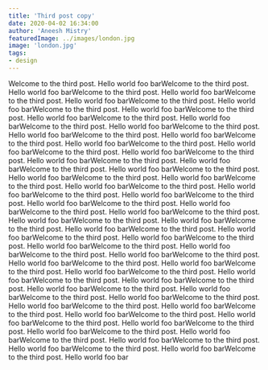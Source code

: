 ```yaml
---
title: 'Third post copy'
date: 2020-04-02 16:34:00
author: 'Aneesh Mistry'
featuredImage: ../images/london.jpg
image: 'london.jpg'
tags:
- design
---
```


Welcome to the third post. Hello world foo barWelcome to the third post. Hello world foo barWelcome to the third post. Hello world foo barWelcome to the third post. Hello world foo barWelcome to the third post. Hello world foo barWelcome to the third post. Hello world foo barWelcome to the third post. Hello world foo barWelcome to the third post. Hello world foo barWelcome to the third post. Hello world foo barWelcome to the third post. Hello world foo barWelcome to the third post. Hello world foo barWelcome to the third post. Hello world foo barWelcome to the third post. Hello world foo barWelcome to the third post. Hello world foo barWelcome to the third post. Hello world foo barWelcome to the third post. Hello world foo barWelcome to the third post. Hello world foo barWelcome to the third post. Hello world foo barWelcome to the third post. Hello world foo barWelcome to the third post. Hello world foo barWelcome to the third post. Hello world foo barWelcome to the third post. Hello world foo barWelcome to the third post. Hello world foo barWelcome to the third post. Hello world foo barWelcome to the third post. Hello world foo barWelcome to the third post. Hello world foo barWelcome to the third post. Hello world foo barWelcome to the third post. Hello world foo barWelcome to the third post. Hello world foo barWelcome to the third post. Hello world foo barWelcome to the third post. Hello world foo barWelcome to the third post. Hello world foo barWelcome to the third post. Hello world foo barWelcome to the third post. Hello world foo barWelcome to the third post. Hello world foo barWelcome to the third post. Hello world foo barWelcome to the third post. Hello world foo barWelcome to the third post. Hello world foo barWelcome to the third post. Hello world foo barWelcome to the third post. Hello world foo barWelcome to the third post. Hello world foo barWelcome to the third post. Hello world foo barWelcome to the third post. Hello world foo barWelcome to the third post. Hello world foo barWelcome to the third post. Hello world foo barWelcome to the third post. Hello world foo barWelcome to the third post. Hello world foo barWelcome to the third post. Hello world foo barWelcome to the third post. Hello world foo barWelcome to the third post. Hello world foo barWelcome to the third post. Hello world foo barWelcome to the third post. Hello world foo bar